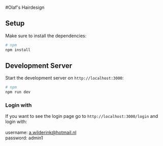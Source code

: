 #Olaf's Hairdesign

## Setup
Make sure to install the dependencies:

```bash
# npm
npm install
```

## Development Server
Start the development server on `http://localhost:3000`:

```bash
# npm
npm run dev
```

### Login with
If you want to see the login page go to `http://localhost:3000/login` and login with:<br />
<br />
username: a.wilderink@hotmail.nl<br />
password: admin1<br />